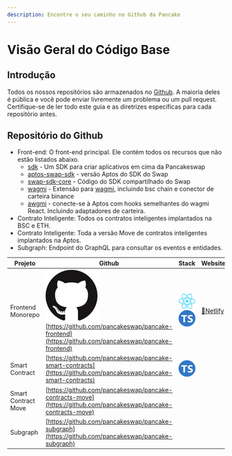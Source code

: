 ```yaml
---
description: Encontre o seu caminho no Github da Pancake
---
```


# Visão Geral do Código Base

## Introdução

Todos os nossos repositórios são armazenados no [Github](https://github.com/pancakeswap). A maioria deles é pública e você pode enviar livremente um problema ou um pull request. Certifique-se de ler todo este guia e as diretrizes específicas para cada repositório antes.

## Repositório do Github

* Front-end: O front-end principal. Ele contém todos os recursos que não estão listados abaixo.&#x20;
  * [sdk](https://github.com/pancakeswap/pancake-frontend/blob/develop/packages/swap-sdk) - Um SDK para criar aplicativos em cima da Pancakeswap&#x20;
  * [aptos-swap-sdk](https://github.com/pancakeswap/pancake-frontend/blob/develop/packages/aptos-swap-sdk) - versão Aptos do SDK do Swap&#x20;
  * [swap-sdk-core](https://github.com/pancakeswap/pancake-frontend/blob/develop/packages/swap-sdk-core)  - Código do SDK compartilhado  do Swap
  * [wagmi](https://github.com/pancakeswap/pancake-frontend/blob/develop/packages/wagmi)  - Extensão para [wagmi](https://github.com/wagmi-dev/wagmi), incluindo bsc  chain e conector de carteira binance&#x20;
  * [awgmi](https://github.com/pancakeswap/pancake-frontend/blob/develop/packages/awgmi) - conecte-se à Aptos com hooks semelhantes do wagmi React. Incluindo adaptadores de carteira.
* Contrato Inteligente: Todos os contratos inteligentes implantados na BSC e ETH.&#x20;
* Contrato Inteligente: Toda a versão Move de contratos inteligentes implantados na Aptos.&#x20;
*   Subgraph: Endpoint do GraphQL para consultar os eventos e entidades.





| Projeto             | Github                                                                                                                                                                        | Stack                                                                                                                                                                                                                                                                    | Website                                            |
| ------------------- | ----------------------------------------------------------------------------------------------------------------------------------------------------------------------------- | ------------------------------------------------------------------------------------------------------------------------------------------------------------------------------------------------------------------------------------------------------------------------ | -------------------------------------------------- |
| Frontend Monorepo   | <img src="../../.gitbook/assets/image (3) (1).png" alt="" data-size="line">[https://github.com/pancakeswap/pancake-frontend](https://github.com/pancakeswap/pancake-frontend) | <img src="../../.gitbook/assets/download.svg" alt="" data-size="line"><img src="../../.gitbook/assets/ts-logo-round-128.svg" alt="" data-size="line">                                                                                                                    | [🔗Netlify](https://pancakeswap-uikit.netlify.app) |
| Smart Contract      | [https://github.com/pancakeswap/pancake-smart-contracts](https://github.com/pancakeswap/pancake-smart-contracts)                                                              | <img src="https://ludu-assets.s3.amazonaws.com/lesson-icons/26/OS6xpcvmIL6y0G3ZQW99" alt="" data-size="line"><img src="https://hardhat.org/apple-touch-icon.png" alt="" data-size="line"><img src="../../.gitbook/assets/ts-logo-round-128.svg" alt="" data-size="line"> |                                                    |
| Smart Contract Move | [https://github.com/pancakeswap/pancake-contracts-move](https://github.com/pancakeswap/pancake-contracts-move)                                                                |                                                                                                                                                                                                                                                                          |                                                    |
| Subgraph            | [https://github.com/pancakeswap/pancake-subgraph](https://github.com/pancakeswap/pancake-subgraph)                                                                            | <img src="https://upload.wikimedia.org/wikipedia/commons/thumb/1/17/GraphQL_Logo.svg/1200px-GraphQL_Logo.svg.png" alt="" data-size="line">                                                                                                                               |                                                    |

